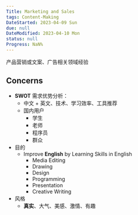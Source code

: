 ```yaml
---
Title: Marketing and Sales
tags: Content-Making
DateStarted: 2023-04-09 Sun
due: null
DateModified: 2023-04-10 Mon
status: null
Progress: NaN%
---
```


产品营销或文案、广告相关领域经验

## Concerns

- **SWOT** 需求优势分析：
  - 中文 + 英文、技术、学习效率、工具推荐
  - 国内用户
    - 学生
    - 老师
    - 程序员
    - 群众
- 目的
  - Improve **English** by Learning Skills in English
    - Media Editing
    - Drawing
    - Design
    - Programming
    - Presentation
    - Creative Writing
- 风格
  - **真实**、大气、美感、激情、有趣
